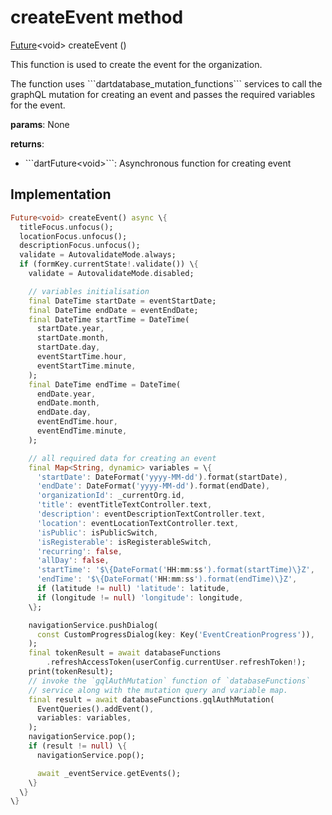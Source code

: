 


# createEvent method








[Future](https://api.flutter.dev/flutter/dart-async/Future-class.html)&lt;void> createEvent
()





<p>This function is used to create the event for the organization.</p>
<p>The function uses ```dartdatabase_mutation_functions``` services to call the graphQL mutation
for creating an event and passes the required variables for the event.</p>
<p><strong>params</strong>:
  None</p>
<p><strong>returns</strong>:</p>
<ul>
<li>```dartFuture&lt;void&gt;```: Asynchronous function for creating event</li>
</ul>



## Implementation

```dart
Future<void> createEvent() async \{
  titleFocus.unfocus();
  locationFocus.unfocus();
  descriptionFocus.unfocus();
  validate = AutovalidateMode.always;
  if (formKey.currentState!.validate()) \{
    validate = AutovalidateMode.disabled;

    // variables initialisation
    final DateTime startDate = eventStartDate;
    final DateTime endDate = eventEndDate;
    final DateTime startTime = DateTime(
      startDate.year,
      startDate.month,
      startDate.day,
      eventStartTime.hour,
      eventStartTime.minute,
    );
    final DateTime endTime = DateTime(
      endDate.year,
      endDate.month,
      endDate.day,
      eventEndTime.hour,
      eventEndTime.minute,
    );

    // all required data for creating an event
    final Map<String, dynamic> variables = \{
      'startDate': DateFormat('yyyy-MM-dd').format(startDate),
      'endDate': DateFormat('yyyy-MM-dd').format(endDate),
      'organizationId': _currentOrg.id,
      'title': eventTitleTextController.text,
      'description': eventDescriptionTextController.text,
      'location': eventLocationTextController.text,
      'isPublic': isPublicSwitch,
      'isRegisterable': isRegisterableSwitch,
      'recurring': false,
      'allDay': false,
      'startTime': '$\{DateFormat('HH:mm:ss').format(startTime)\}Z',
      'endTime': '$\{DateFormat('HH:mm:ss').format(endTime)\}Z',
      if (latitude != null) 'latitude': latitude,
      if (longitude != null) 'longitude': longitude,
    \};

    navigationService.pushDialog(
      const CustomProgressDialog(key: Key('EventCreationProgress')),
    );
    final tokenResult = await databaseFunctions
        .refreshAccessToken(userConfig.currentUser.refreshToken!);
    print(tokenResult);
    // invoke the `gqlAuthMutation` function of `databaseFunctions`
    // service along with the mutation query and variable map.
    final result = await databaseFunctions.gqlAuthMutation(
      EventQueries().addEvent(),
      variables: variables,
    );
    navigationService.pop();
    if (result != null) \{
      navigationService.pop();

      await _eventService.getEvents();
    \}
  \}
\}
```







